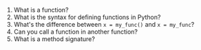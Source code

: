 1. What is a function?
2. What is the syntax for defining functions in Python?
3. What's the difference between `x = my_func()` and `x = my_func`?
4. Can you call a function in another function?
5. What is a method signature?